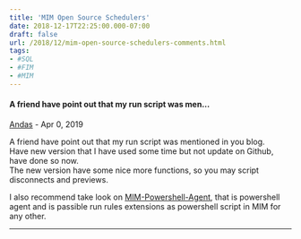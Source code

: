 ```yaml
---
title: 'MIM Open Source Schedulers'
date: 2018-12-17T22:25:00.000-07:00
draft: false
url: /2018/12/mim-open-source-schedulers-comments.html
tags: 
- #SQL
- #FIM
- #MIM
---
```


#### A friend have point out that my run script was men...
[Andas](https://www.blogger.com/profile/06291310595946583362 "noreply@blogger.com") - <time datetime="2019-04-07T12:52:11.779-07:00">Apr 0, 2019</time>

A friend have point out that my run script was mentioned in you blog.  
Have new version that I have used some time but not update on Github, have done so now.  
The new version have some nice more functions, so you may script disconnects and previews.  
  
I also recommend take look on [MIM-Powershell-Agent](https://github.com/aseand/MIM-Powershell-Agent), that is powershell agent and is passible run rules extensions as powershell script in MIM for any other.
<hr />
